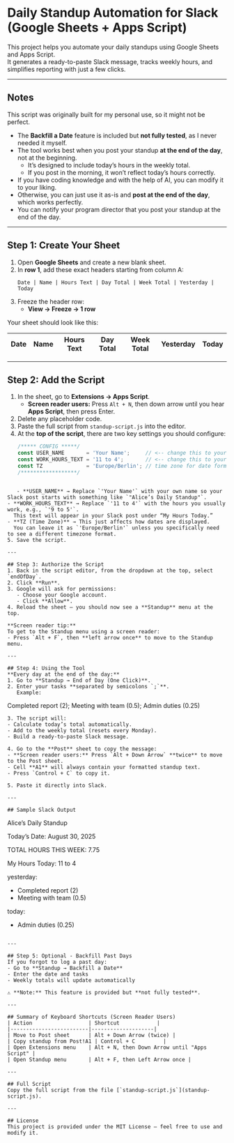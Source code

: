 
# Daily Standup Automation for Slack (Google Sheets + Apps Script)

This project helps you automate your daily standups using Google Sheets and Apps Script.  
It generates a ready-to-paste Slack message, tracks weekly hours, and simplifies reporting with just a few clicks.

---

## Notes
This script was originally built for my personal use, so it might not be perfect.  
- The **Backfill a Date** feature is included but **not fully tested**, as I never needed it myself.  
- The tool works best when you post your standup **at the end of the day**, not at the beginning.  
  - It’s designed to include today’s hours in the weekly total.  
  - If you post in the morning, it won’t reflect today’s hours correctly.
- If you have coding knowledge and with the help of AI, you can modify it to your liking.
- Otherwise, you can just use it as-is and **post at the end of the day**, which works perfectly.
- You can notify your program director that you post your standup at the end of the day.

---

## Step 1: Create Your Sheet
1. Open **Google Sheets** and create a new blank sheet.
2. In **row 1**, add these exact headers starting from column A:
   ```
   Date | Name | Hours Text | Day Total | Week Total | Yesterday | Today
   ```
3. Freeze the header row:  
   - **View → Freeze → 1 row**

Your sheet should look like this:

| Date       | Name  | Hours Text | Day Total | Week Total | Yesterday | Today |
|------------|-------|------------|-----------|------------|-----------|-------|

---

## Step 2: Add the Script
1. In the sheet, go to **Extensions → Apps Script**.  
   - **Screen reader users:** Press `Alt + N`, then down arrow until you hear **Apps Script**, then press Enter.
2. Delete any placeholder code.
3. Paste the full script from `standup-script.js` into the editor.
4. At the **top of the script**, there are two key settings you should configure:
   ```javascript
   /***** CONFIG *****/
   const USER_NAME       = 'Your Name';     // <-- change this to your name
   const WORK_HOURS_TEXT = '11 to 4';       // <-- change this to your typical working hours
   const TZ              = 'Europe/Berlin'; // time zone for date formatting (leave as is unless needed)
   /******************/
```

   - **USER_NAME** → Replace `'Your Name'` with your own name so your Slack post starts with something like `"Alice’s Daily Standup"`.
- **WORK_HOURS_TEXT** → Replace `'11 to 4'` with the hours you usually work, e.g., `'9 to 5'`.  
  This text will appear in your Slack post under “My Hours Today.”
- **TZ (Time Zone)** → This just affects how dates are displayed.  
  You can leave it as `'Europe/Berlin'` unless you specifically need to see a different timezone format.
5. Save the script.

---

## Step 3: Authorize the Script
1. Back in the script editor, from the dropdown at the top, select `endOfDay`.
2. Click **Run**.
3. Google will ask for permissions:
   - Choose your Google account.
   - Click **Allow**.
4. Reload the sheet — you should now see a **Standup** menu at the top.

**Screen reader tip:**  
To get to the Standup menu using a screen reader:
- Press `Alt + F`, then **left arrow once** to move to the Standup menu.

---

## Step 4: Using the Tool
**Every day at the end of the day:**
1. Go to **Standup → End of Day (One Click)**.
2. Enter your tasks **separated by semicolons `;`**.  
   Example:
   ```
   Completed report (2); Meeting with team (0.5); Admin duties (0.25)
   ```
3. The script will:
   - Calculate today’s total automatically.
   - Add to the weekly total (resets every Monday).
   - Build a ready-to-paste Slack message.

4. Go to the **Post** sheet to copy the message:
   - **Screen reader users:** Press `Alt + Down Arrow` **twice** to move to the Post sheet.
   - Cell **A1** will always contain your formatted standup text.
   - Press `Control + C` to copy it.

5. Paste it directly into Slack.

---

## Sample Slack Output
```
Alice’s Daily Standup

Today’s Date: August 30, 2025

TOTAL HOURS THIS WEEK: 7.75

My Hours Today: 11 to 4

yesterday:
- Completed report (2)
- Meeting with team (0.5)

today:
- Admin duties (0.25)
```

---

## Step 5: Optional - Backfill Past Days
If you forgot to log a past day:
- Go to **Standup → Backfill a Date**
- Enter the date and tasks
- Weekly totals will update automatically

⚠️ **Note:** This feature is provided but **not fully tested**.

---

## Summary of Keyboard Shortcuts (Screen Reader Users)
| Action                  | Shortcut            |
|-------------------------|--------------------|
| Move to Post sheet      | Alt + Down Arrow (twice) |
| Copy standup from Post!A1 | Control + C         |
| Open Extensions menu    | Alt + N, then Down Arrow until "Apps Script" |
| Open Standup menu       | Alt + F, then Left Arrow once |

---

## Full Script
Copy the full script from the file [`standup-script.js`](standup-script.js).

---

## License
This project is provided under the MIT License — feel free to use and modify it.
